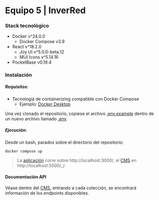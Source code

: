 # Equipo 5 | InverRed

### Stack tecnológico

- Docker v^24.0.0
  - Docker Compose v3.9
- React v^18.2.0
  - Joy UI v^5.0.0-beta.12
  - MUI Icons v^5.14.16
- PocketBase v0.19.4

### Instalación

##### Requisitos:

- Tecnología de containerizing compatible con Docker Compose
  - Ejemplo: [Docker Desktop](https://www.docker.com/products/docker-desktop/)

Una vez clonado el repositorio, copiese el archivo [.env.example](/.env.example) dentro de un nuevo archivo llamado [.env](/.env).

##### Ejecución:

Desde un bash, parados sobre el directorio del repositorio:

```
docker compose up
```

> La [aplicación](http://localhost:3000/acerca-de) corre sobre http://localhost:3000/, el [CMS](http://localhost:5000/_/) en http://localhost:5000/_/.

#### Documentación API

Véase dentro del [CMS](http://localhost:5000/_), entrando a cada colección, se encontrará información de los endpoints disponibles.
